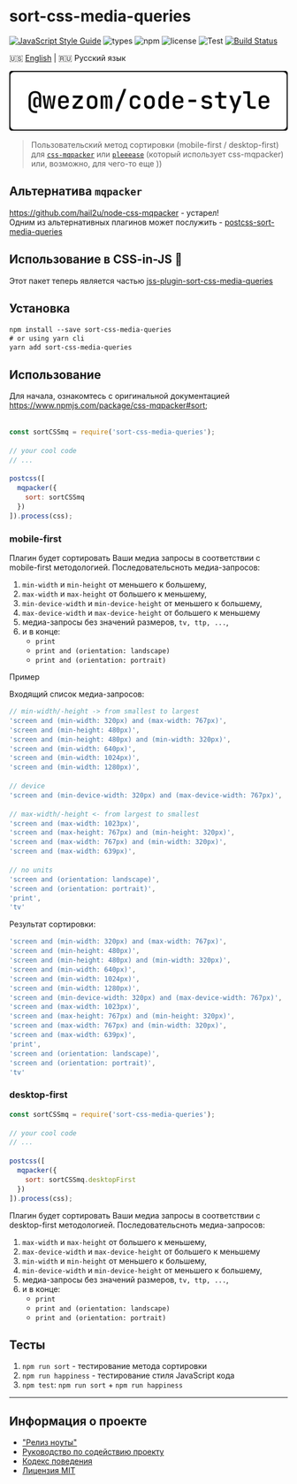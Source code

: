 # sort-css-media-queries

[![JavaScript Style Guide](https://img.shields.io/badge/code_style-standard-brightgreen.svg)](https://standardjs.com)
![types](https://img.shields.io/badge/types-TypeScript-blue)
![npm](https://img.shields.io/badge/node-6.3.0-yellow.svg)
![license](https://img.shields.io/badge/License-MIT-orange.svg)
![Test](https://github.com/dutchenkoOleg/sort-css-media-queries/workflows/Test/badge.svg)
[![Build Status](https://travis-ci.org/dutchenkoOleg/sort-css-media-queries.svg?branch=master)](https://travis-ci.org/dutchenkoOleg/sort-css-media-queries)


:us: [English](./README.md)
|
:ru: Русский язык

[![image](https://raw.githubusercontent.com/WezomCompany/code-style/main/assets/code-style-badge-white.svg)](https://github.com/WezomCompany/code-style)

> Пользовательский метод сортировки (mobile-first / desktop-first) для [`css-mqpacker`](https://www.npmjs.com/package/css-mqpacker) или [`pleeease`](https://www.npmjs.com/package/pleeease) (который использует css-mqpacker) или, возможно, для чего-то еще ))

## Альтернатива `mqpacker`

https://github.com/hail2u/node-css-mqpacker - устарел!  
Одним из альтернативных плагинов может послужить - [postcss-sort-media-queries](https://github.com/solversgroup/postcss-sort-media-queries)

## Использование в CSS-in-JS 🚀

Этот пакет теперь является частью [jss-plugin-sort-css-media-queries](https://www.npmjs.com/package/jss-plugin-sort-css-media-queries)

## Установка

```shell
npm install --save sort-css-media-queries
# or using yarn cli
yarn add sort-css-media-queries
```

## Использование

Для начала, ознакомтесь с оригинальной документацией https://www.npmjs.com/package/css-mqpacker#sort;

```js

const sortCSSmq = require('sort-css-media-queries');

// your cool code
// ...

postcss([
  mqpacker({
    sort: sortCSSmq
  })
]).process(css);

```

### mobile-first

Плагин будет сортировать Ваши медиа запросы в соответствии с mobile-first методологией. Последовательсноть медиа-запросов:

1. `min-width` и `min-height`  от меньшего к большему,
1. `max-width` и `max-height` от большего к меньшему,
1. `min-device-width` и `min-device-height`  от меньшего к большему,
1. `max-device-width` и `max-device-height` от большего к меньшему
1. медиа-запросы без значений размеров, `tv, ttp, ...`,
1. и в конце:
	- `print`
	- `print and (orientation: landscape)`
	- `print and (orientation: portrait)`

Пример

Входящий список медиа-запросов:

```js
// min-width/-height -> from smallest to largest
'screen and (min-width: 320px) and (max-width: 767px)',
'screen and (min-height: 480px)',
'screen and (min-height: 480px) and (min-width: 320px)',
'screen and (min-width: 640px)',
'screen and (min-width: 1024px)',
'screen and (min-width: 1280px)',

// device
'screen and (min-device-width: 320px) and (max-device-width: 767px)',

// max-width/-height <- from largest to smallest
'screen and (max-width: 1023px)',
'screen and (max-height: 767px) and (min-height: 320px)',
'screen and (max-width: 767px) and (min-width: 320px)',
'screen and (max-width: 639px)',

// no units
'screen and (orientation: landscape)',
'screen and (orientation: portrait)',
'print',
'tv'
```

Результат сортировки:

```js
'screen and (min-width: 320px) and (max-width: 767px)',
'screen and (min-height: 480px)',
'screen and (min-height: 480px) and (min-width: 320px)',
'screen and (min-width: 640px)',
'screen and (min-width: 1024px)',
'screen and (min-width: 1280px)',
'screen and (min-device-width: 320px) and (max-device-width: 767px)',
'screen and (max-width: 1023px)',
'screen and (max-height: 767px) and (min-height: 320px)',
'screen and (max-width: 767px) and (min-width: 320px)',
'screen and (max-width: 639px)',
'print',
'screen and (orientation: landscape)',
'screen and (orientation: portrait)',
'tv'
```

### desktop-first

```js
const sortCSSmq = require('sort-css-media-queries');

// your cool code
// ...

postcss([
  mqpacker({
    sort: sortCSSmq.desktopFirst
  })
]).process(css);

```

Плагин будет сортировать Ваши медиа запросы в соответствии с desktop-first методологией. Последовательсноть медиа-запросов:

1. `max-width` и `max-height` от большего к меньшему,
1. `max-device-width` и `max-device-height` от большего к меньшему
1. `min-width` и `min-height`  от меньшего к большему,
1. `min-device-width` и `min-device-height`  от меньшего к большему,
1. медиа-запросы без значений размеров, `tv, ttp, ...`,
1. и в конце:
	- `print`
	- `print and (orientation: landscape)`
	- `print and (orientation: portrait)`


## Тесты

1. `npm run sort` - тестирование метода сортировки
1. `npm run happiness` - тестирование стиля JavaScript кода
1. `npm test`: `npm run sort` + `npm run happiness`

---

## Информация о проекте

* ["Релиз ноуты"](https://github.com/dutchenkoOleg/sort-css-media-queries/releases)
* [Руководство по содействию проекту](./CONTRIBUTING-RU.md)
* [Кодекс поведения](./CODE_OF_CONDUCT-RU.md)
* [Лицензия MIT](./LICENSE)
